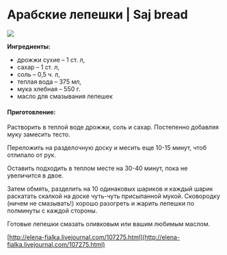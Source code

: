 # Арабские лепешки \| Saj bread

![](https://s-media-cache-ak0.pinimg.com/564x/06/3f/53/063f5386199f7ab3aa536066a83f99fc.jpg)

**Ингредиенты:**

* дрожжи сухие – 1 ст. л,
* сахар – 1 ст. л,
* соль – 0,5 ч. л,
* теплая вода – 375 мл,
* мука хлебная – 550 г.
* масло для смазывания лепешек

#### Приготовление:

Растворить в теплой воде дрожжи, соль и сахар. Постепенно добавляя муку замесить тесто.

Переложить на разделочную доску и месить еще 10-15 минут, чтоб отлипало от рук.

Оставить подходить в теплом месте на 30-40 минут, пока не увеличится в двое.

Затем обмять, разделить на 10 одинаковых шариков и каждый шарик раскатать скалкой на доске чуть-чуть присыпанной мукой. Сковородку \(ничем не смазывать!\) хорошо разогреть и жарить лепешки по полминуты с каждой стороны.

Готовые лепешки смазать оливковым или вашим любимым маслом.

[http://elena-fialka.livejournal.com/107275.html](http://elena-fialka.livejournal.com/107275.html)


